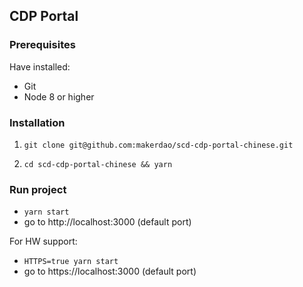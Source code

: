 ## CDP Portal

### Prerequisites

Have installed:

- Git
- Node 8 or higher

### Installation

1) `git clone git@github.com:makerdao/scd-cdp-portal-chinese.git`

2) `cd scd-cdp-portal-chinese && yarn`

### Run project

- `yarn start`
- go to http://localhost:3000 (default port)

For HW support:
- `HTTPS=true yarn start`
- go to https://localhost:3000 (default port)
